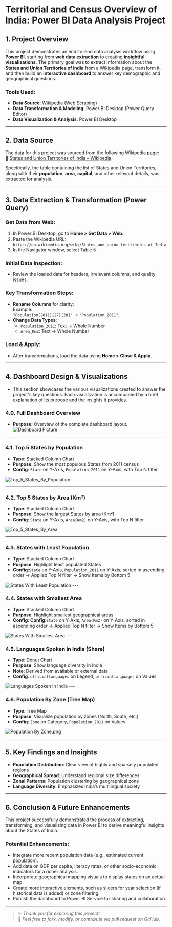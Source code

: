 # Territorial and Census Overview of India: Power BI Data Analysis Project

## 1. Project Overview

This project demonstrates an end-to-end data analysis workflow using **Power BI**, starting from **web data extraction** to creating **insightful visualizations**. The primary goal was to extract information about the **States and Union Territories of India** from a Wikipedia page, transform it, and then build an **interactive dashboard** to answer key demographic and geographical questions.

### Tools Used:
- **Data Source**: Wikipedia (Web Scraping)
- **Data Transformation & Modeling**: Power BI Desktop (Power Query Editor)
- **Data Visualization & Analysis**: Power BI Desktop

---

## 2. Data Source

The data for this project was sourced from the following Wikipedia page:  
🔗 [States and Union Territories of India – Wikipedia](https://en.wikipedia.org/wiki/States_and_union_territories_of_India)

Specifically, the table containing the list of States and Union Territories, along with their **population**, **area**, **capital**, and other relevant details, was extracted for analysis.

---

## 3. Data Extraction & Transformation (Power Query)

### Get Data from Web:
1. In Power BI Desktop, go to **Home > Get Data > Web**.
2. Paste the Wikipedia URL:  
   `https://en.wikipedia.org/wiki/States_and_union_territories_of_India`
3. In the Navigator window, select Table 5

### Initial Data Inspection:
- Review the loaded data for headers, irrelevant columns, and quality issues.

### Key Transformation Steps:
- **Rename Columns** for clarity:  
  Example:   
  `"Population(2011)[27][28]"` → `"Population_2011"`,  
- **Change Data Types**:
  - `Population_2011`: Text -> Whole Number
  - `Area_Km2`: Text -> Whole Number 
### Load & Apply:
- After transformations, load the data using **Home > Close & Apply**.

---

## 4. Dashboard Design & Visualizations
 - This section showcases the various visualizations created to answer the project's key questions. Each visualization is accompanied by a brief explanation of its purpose and the insights it provides.



### 4.0. Full Dashboard Overview
- **Purpose**: Overview of the complete dashboard layout.
  <img src="./Screenshots/Dashboard Picture.png" alt="Dashboard Picture"/>

---

### 4.1. Top 5 States by Population
- **Type**: Stacked Column Chart  
- **Purpose**: Show the most populous States from 2011 census  
- **Config**: `State` on Y-Axis, `Population_2011` on Y-Axis, with Top N filter  
 <img src="./Screenshots/Top_5_States_By_Population.png" alt="Top_5_States_By_Population"/>

---

### 4.2. Top 5 States by Area (Km²)
- **Type**: Stacked Column Chart 
- **Purpose**: Show the largest States by area (Km²)
- **Config**: `State` on Y-Axis, `Area(Km2)` on Y-Axis, with Top N filter
<img src="./Screenshots/Top_5_States_By_Area.png" alt="Top_5_States_By_Area"/>

---

### 4.3. States with Least Population
- **Type**:  Stacked Column Chart
- **Purpose**: Highlight least populated States
- **Config**:`State` on Y-Axis, `Population_2011` on Y-Axis, sorted in ascending order -> Applied Top N filter -> Show Items by Bottom 5 
<img src="./Screenshots/States With Least Population.png" alt="States With Least Population"/>
---

### 4.4. States with Smallest Area
- **Type**: Stacked Column Chart 
- **Purpose**: Highlight smallest geographical areas  
- **Config**:  **Config**:`State` on Y-Axis, `Area(Km2)` on Y-Axis, sorted in ascending order -> Applied Top N filter -> Show Items by Bottom 5 
<img src="./Screenshots/States With Smallest Area.png" alt="States With Smallest Area"/>
---

### 4.5. Languages Spoken in India (Share)
- **Type**: Donut Chart  
- **Purpose**: Show language diversity in India  
- **Note**: Derived from available or external data
- **Config**: `officiallanguages` on Legend, `officiallanguages` on Values
<img src="./Screenshots/Languages Spoken In India.png" alt="Languages Spoken In India"/>
---

### 4.6. Population By Zone (Tree Map)
- **Type**: Tree Map  
- **Purpose**: Visualize population by zones (North, South, etc.)  
- **Config**: `Zone` on Category, `Population_2011` on Values  
<img src="./Screenshots/Population By Zone.png" alt="Population By Zone.png"/>

---

## 5. Key Findings and Insights

- **Population Distribution**: Clear view of highly and sparsely populated regions
- **Geographical Spread**: Understand regional size differences
- **Zonal Patterns**: Population clustering by geographical zone
- **Language Diversity**: Emphasizes India’s multilingual society

---

## 6. Conclusion & Future Enhancements

This project successfully demonstrated the process of extracting, transforming, and visualizing data in Power BI to derive meaningful insights about the States of India.

### Potential Enhancements:

- Integrate more recent population data (e.g., estimated current population).
- Add data on GDP per capita, literacy rates, or other socio-economic indicators for a richer analysis.
- Incorporate geographical mapping visuals to display states on an actual map.
- Create more interactive elements, such as slicers for year selection (if historical data is added) or zone filtering.
- Publish the dashboard to Power BI Service for sharing and collaboration.

---

> ✨ _Thank you for exploring this project!_  
> 📌 *Feel free to fork, modify, or contribute via pull request on GitHub.*
